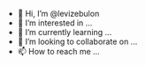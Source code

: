 - 👋 Hi, I’m @levizebulon
- 👀 I’m interested in ...
- 🌱 I’m currently learning ...
- 💞️ I’m looking to collaborate on ...
- 📫 How to reach me ...

<!---
levizebulon/levizebulon is a ✨ special ✨ repository because its `README.md` (this file) appears on your GitHub profile.
You can click the Preview link to take a look at your changes.
--->
